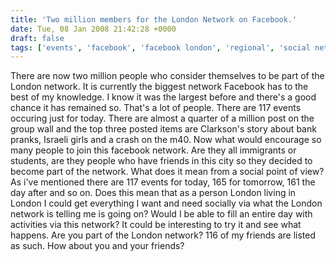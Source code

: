 ```yaml
---
title: 'Two million members for the London Network on Facebook.'
date: Tue, 08 Jan 2008 21:42:28 +0000
draft: false
tags: ['events', 'facebook', 'facebook london', 'regional', 'social network']
---
```


There are now two million people who consider themselves to be part of the London network. It is currently the biggest network Facebook has to the best of my knowledge. I know it was the largest before and there's a good chance it has remained so. That's a lot of people. There are 117 events occuring just for today. There are almost a quarter of a million post on the group wall and the top three posted items are Clarkson's story about bank pranks, Israeli girls and a crash on the m40. Now what would encourage so many people to join this facebook network. Are they all immigrants or students, are they people who have friends in this city so they decided to become part of the network. What does it mean from a social point of view? As i've mentioned there are 117 events for today, 165 for tomorrow, 161 the day after and so on. Does this mean that as a person London living in London I could get everything I want and need socially via what the London network is telling me is going on? Would I be able to fill an entire day with activities via this network? It could be interesting to try it and see what happens. Are you part of the London network? 116 of my friends are listed as such. How about you and your friends?
